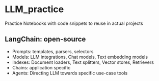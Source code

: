 # LLM_practice
Practice Notebooks with code snippets to reuse in actual projects

## LangChain: open-source 
- Prompts: templates, parsers, selectors
- Models: LLM integrations, Chat models, Text embedding models
- Indexes: Document loaders, Text splitters, Vector stores, Retrievers
- Chains: application specific
- Agents: Directing LLM towards specific use-case tools
